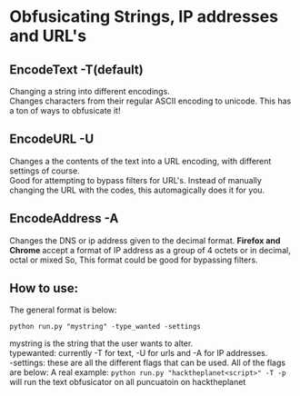 # Obfusicating Strings, IP addresses and URL's
## EncodeText -T(default)
Changing a string into different encodings.  
Changes characters from their regular ASCII encoding to unicode. This has a ton of ways to obfusicate it!  

## EncodeURL -U
Changes a the contents of the text into a URL encoding, with different settings of course.   
Good for attempting to bypass filters for URL's. Instead of manually changing the URL with the codes, this automagically does it for you.

## EncodeAddress -A
Changes the DNS or ip address given to the decimal format. <b> Firefox and Chrome </b> accept a format of IP address as a group of 4 octets or in decimal, octal or mixed So, This format could be good for bypassing filters. 

## How to use:

The general format is below:
```
python run.py "mystring" -type_wanted -settings
```

 
mystring is the string that the user wants to alter.  
typewanted: currently -T for text, -U for urls and -A for IP addresses.  
-settings: these are all the different flags that can be used. All of the flags are below:
A real example: `python run.py "hacktheplanet<script>" -T -p` will run the text obfusicator on all puncuatoin on hacktheplanet<script>. This results in `hacktheplanet﹤script﹥` 
```
    Modes supported:  
    -U: URL encodings --defaults to Puncutation  
    -T: ASCII to unicode trickery--defaults to puncutation  
    -A: Address encoding --defaults to decimal  
    -B: base encoding(under construction)  

    Flags to use:  
    -p: Puncutation(u,t)  
    -c char: A single character(u,t)  
    -k: Craziness; does the craziness thing possible(u,t)  
    -s: Script mode for all characters(t)  
    -a: Ticks on top of the characters(t)  
    -1 char spot: Replaces the 'char' with in the 'spot'(t)  
    -2 spot: Replaces the character with the URL encode(u)  
    -o: octal mode for the ip address  
    -d: decimal mode for the ip address  
    -bi: binary mode for the ip address  
    -dd: double encode a url  
```

It should be noted that the flags are done in the order that they are thrown into. For instance, if a punctuation, with the -p flag, is encoded, then it will only be encoded this one time. So, if a -k flag, for encoding all, is used, then nothing else will happen to the other characters.
